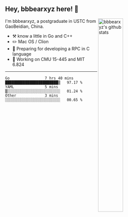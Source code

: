 ## Hey, bbbearxyz here! :wave:

<img align="right" alt="bbbearxyz's github stats" width="40%" src="https://github-readme-stats.vercel.app/api?username=bbbearxyz&show_icons=true">

I'm bbbearxyz, a postgraduate in USTC from GaoBeidian, China.

-   :hammer_and_pick:    know a little in Go and C++
-   :pencil2: Mac OS / Clion
-   :seedling: Preparing for developing a RPC in C language 
-   :thinking: Working on CMU 15-445 and MIT 6.824
---
<!--START_SECTION:waka-->

```text
Go                7 hrs 40 mins   ████████████████████████▒   97.17 %
YAML              5 mins          ▒░░░░░░░░░░░░░░░░░░░░░░░░   01.24 %
Other             3 mins          ░░░░░░░░░░░░░░░░░░░░░░░░░   00.65 %
```

<!--END_SECTION:waka-->
